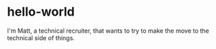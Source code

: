 # hello-world

I'm Matt, a technical recruiter, that wants to try to make the move to the technical side of things.  
